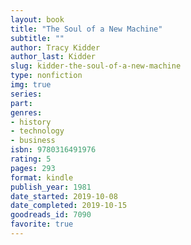 ```yaml
---
layout: book
title: "The Soul of a New Machine"
subtitle: ""
author: Tracy Kidder
author_last: Kidder
slug: kidder-the-soul-of-a-new-machine
type: nonfiction
img: true
series: 
part: 
genres:
- history
- technology
- business
isbn: 9780316491976
rating: 5
pages: 293
format: kindle
publish_year: 1981
date_started: 2019-10-08
date_completed: 2019-10-15
goodreads_id: 7090
favorite: true
---
```

